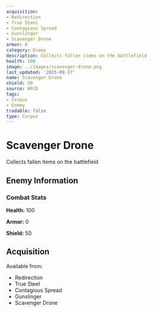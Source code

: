 ```yaml
---
acquisition:
- Redirection
- True Steel
- Contagious Spread
- Gunslinger
- Scavenger Drone
armor: 0
category: Enemy
description: Collects fallen items on the battlefield
health: 100
image: ../images/scavenger-drone.png
last_updated: '2025-09-17'
name: Scavenger Drone
shield: 50
source: WFCD
tags:
- Corpus
- Enemy
tradable: false
type: Corpus
---
```


# Scavenger Drone

Collects fallen items on the battlefield

## Enemy Information

### Combat Stats

**Health:** 100

**Armor:** 0

**Shield:** 50

## Acquisition

Available from:
- Redirection
- True Steel
- Contagious Spread
- Gunslinger
- Scavenger Drone

